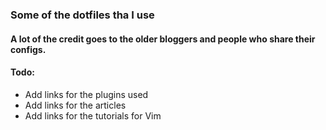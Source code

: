 ### Some of the dotfiles tha I use 
#### A lot of the credit goes to the older bloggers and people who share their configs.

#### Todo:

- Add links for the plugins used 
- Add links for the articles
- Add links for the tutorials for Vim

